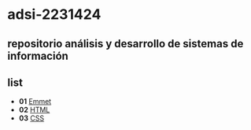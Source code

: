 # adsi-2231424
repositorio análisis y desarrollo de sistemas de información 
---
## list

- **01** [Emmet](01-emmet/)
- **02** [HTML](02-html/)
- **03** [CSS](03-css/)
